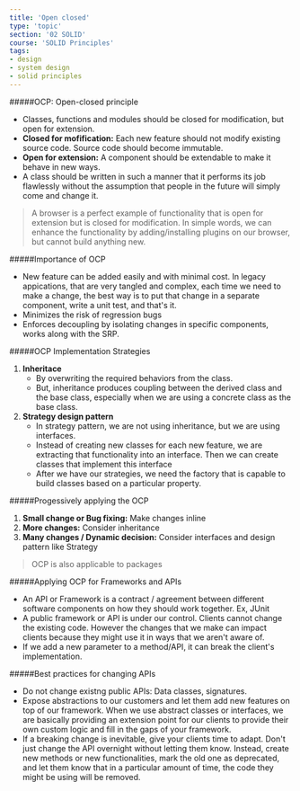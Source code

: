 ```yaml
---
title: 'Open closed'
type: 'topic'
section: '02 SOLID'
course: 'SOLID Principles'
tags:
- design
- system design
- solid principles
---
```

#####OCP: Open-closed principle
- Classes, functions and modules should be closed for modification, but open for extension.
- **Closed for mofification:** Each new feature should not modify existing source code. Source code should become immutable.
- **Open for extension:** A component should be extendable to make it behave in new ways.
-	A class should be written in such a manner that it performs its job flawlessly without the assumption that people in the future will simply come and change it.

> A browser is a perfect example of functionality that is open for extension but is closed for modification.
In simple words, we can enhance the functionality by adding/installing plugins on our browser, but cannot build anything new.

#####Importance of OCP
- New feature can be added easily and with minimal cost. In legacy appications, that are very tangled and complex, each time we need to make a change, the best way is to put that change in a separate component, write a unit test, and that's it.
- Minimizes the risk of regression bugs
- Enforces decoupling by isolating changes in specific components, works along with the SRP.

#####OCP Implementation Strategies
1. **Inheritace**
    - By overwriting the required behaviors from the class.
    - But, inheritance produces coupling between the derived class and the base class, especially when we are using a concrete class as the base class.
2. **Strategy design pattern**
    - In strategy pattern, we are not using inheritance, but we are using interfaces.
    - Instead of creating new classes for each new feature, we are extracting that functionality into an interface. Then we can create classes that implement this interface
    - After we have our strategies, we need the factory that is capable to build classes based on a particular property.

#####Progessively applying the OCP
1. **Small change or Bug fixing:** Make changes inline
2. **More changes:** Consider inheritance
3. **Many changes / Dynamic decision:** Consider interfaces and design pattern like Strategy

> OCP is also applicable to packages

#####Applying OCP for Frameworks and APIs
- An API or Framework is a contract / agreement between different software components on how they should work together.
Ex, JUnit
- A public framework or API is under our control. Clients cannot change the existing code. However the changes that we make can impact clients because they might use it in ways that we aren't aware of.
- If we add a new parameter to a method/API, it can break the client's implementation.

#####Best practices for changing APIs
- Do not change existng public APIs: Data classes, signatures.
- Expose abstractions to our customers and let them add new features on top of our framework. When we use abstract classes or interfaces, we are basically providing an extension point for our clients to provide their own custom logic and fill in the gaps of your framework.
- If a breaking change is inevitable, give your clients time to adapt. Don't just change the API overnight without letting them know. Instead, create new methods or new functionalities, mark the old one as deprecated, and let them know that in a particular amount of time, the code they might be using will be removed.
